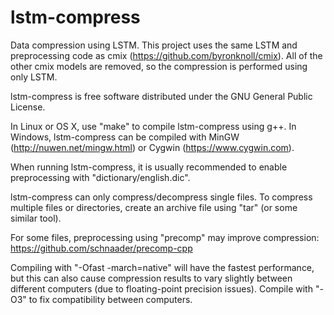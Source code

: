 # lstm-compress
Data compression using LSTM. This project uses the same LSTM and preprocessing code as cmix (https://github.com/byronknoll/cmix). All of the other cmix models are removed, so the compression is performed using only LSTM.

lstm-compress is free software distributed under the GNU General Public License.

In Linux or OS X, use "make" to compile lstm-compress using g++. In Windows, lstm-compress can be compiled with MinGW (http://nuwen.net/mingw.html) or Cygwin (https://www.cygwin.com).

When running lstm-compress, it is usually recommended to enable preprocessing with "dictionary/english.dic".

lstm-compress can only compress/decompress single files. To compress multiple files or directories, create an archive file using "tar" (or some similar tool).

For some files, preprocessing using "precomp" may improve compression: https://github.com/schnaader/precomp-cpp

Compiling with "-Ofast -march=native" will have the fastest performance, but this can also cause compression results to vary slightly between different computers (due to floating-point precision issues). Compile with "-O3" to fix compatibility between computers.
